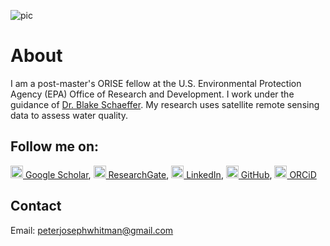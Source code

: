 ![pic](https://peterwhitman.github.io/images/cover_photo.png)

# About

I am a post-master's ORISE fellow at the U.S. Environmental Protection Agency (EPA) Office of Research and Development. I work under the guidance of [Dr. Blake Schaeffer](https://www.epa.gov/sciencematters/meet-epa-scientist-blake-schaeffer-phd). My research uses satellite remote sensing data to assess water quality. 

## Follow me on: 
<img src="https://peterwhitman.github.io/logos/google_scholar.png" width="20px" height="20px"><a href="https://scholar.google.com/citations?user=LsvNktAAAAAJ&hl=en&authuser=1" class="follow"> Google Scholar</a>, <img src="https://peterwhitman.github.io/logos/researchgate.png" width="20px" height="20px"><a href="https://www.researchgate.net/profile/Peter-Whitman-2" class="follow"> ResearchGate</a>, <img src="https://peterwhitman.github.io/logos/linkedin.png" width="20px" height="20px"><a href="https://www.linkedin.com/in/peter-whitman/" class="follow"> LinkedIn</a>, <img src="https://peterwhitman.github.io/logos/github.png" width="20px" height="20px"><a href="https://github.com/peterwhitman" class="follow"> GitHub</a>, <img src="https://peterwhitman.github.io/logos/orcid.png" width="20px" height="20px"><a href="https://orcid.org/0000-0001-9207-0177" class="follow"> ORCiD</a>

## Contact 

Email: [peterjosephwhitman@gmail.com](peterjosephwhitman@gmail.com)

